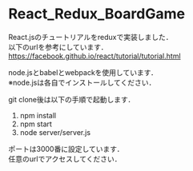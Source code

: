 # React_Redux_BoardGame
React.jsのチュートリアルをreduxで実装しました．  
以下のurlを参考にしています．  
https://facebook.github.io/react/tutorial/tutorial.html

node.jsとbabelとwebpackを使用しています．  
※node.jsは各自でインストールしてください．

git clone後は以下の手順で起動します．
1. npm install
2. npm start
3. node server/server.js

ポートは3000番に設定しています．  
任意のurlでアクセスしてください．
